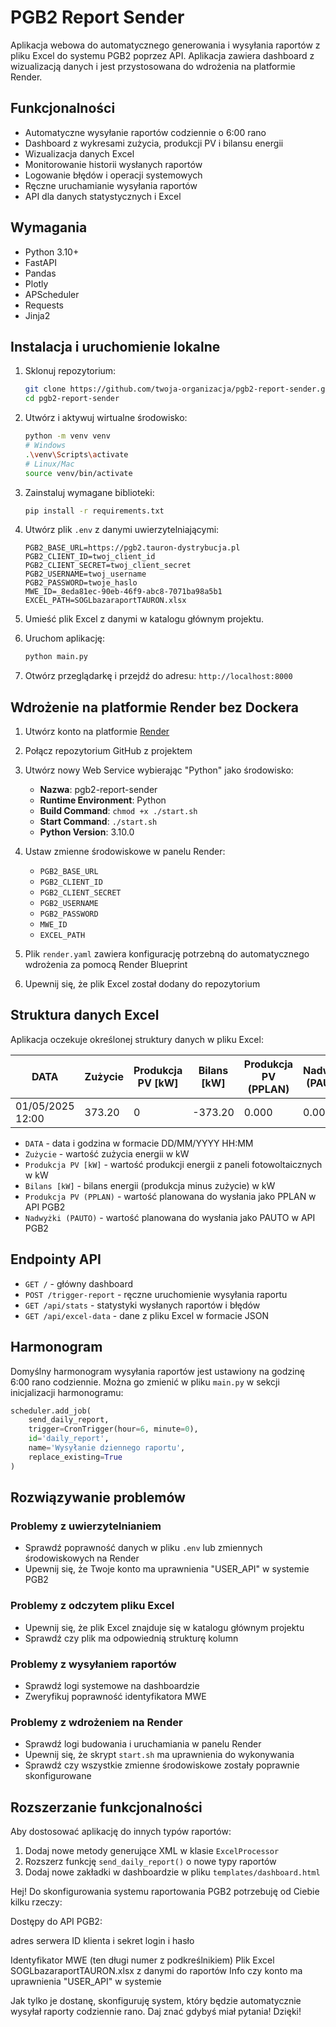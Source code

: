 # PGB2 Report Sender

Aplikacja webowa do automatycznego generowania i wysyłania raportów z pliku Excel do systemu PGB2 poprzez API. Aplikacja zawiera dashboard z wizualizacją danych i jest przystosowana do wdrożenia na platformie Render.

## Funkcjonalności

- Automatyczne wysyłanie raportów codziennie o 6:00 rano
- Dashboard z wykresami zużycia, produkcji PV i bilansu energii
- Wizualizacja danych Excel
- Monitorowanie historii wysłanych raportów
- Logowanie błędów i operacji systemowych
- Ręczne uruchamianie wysyłania raportów
- API dla danych statystycznych i Excel

## Wymagania

- Python 3.10+
- FastAPI
- Pandas
- Plotly
- APScheduler
- Requests
- Jinja2

## Instalacja i uruchomienie lokalne

1. Sklonuj repozytorium:
   ```bash
   git clone https://github.com/twoja-organizacja/pgb2-report-sender.git
   cd pgb2-report-sender
   ```

2. Utwórz i aktywuj wirtualne środowisko:
   ```bash
   python -m venv venv
   # Windows
   .\venv\Scripts\activate
   # Linux/Mac
   source venv/bin/activate
   ```

3. Zainstaluj wymagane biblioteki:
   ```bash
   pip install -r requirements.txt
   ```

4. Utwórz plik `.env` z danymi uwierzytelniającymi:
   ```
   PGB2_BASE_URL=https://pgb2.tauron-dystrybucja.pl
   PGB2_CLIENT_ID=twoj_client_id
   PGB2_CLIENT_SECRET=twoj_client_secret
   PGB2_USERNAME=twoj_username
   PGB2_PASSWORD=twoje_haslo
   MWE_ID=_8eda81ec-90eb-46f9-abc8-7071ba98a5b1
   EXCEL_PATH=SOGLbazaraportTAURON.xlsx
   ```

5. Umieść plik Excel z danymi w katalogu głównym projektu.

6. Uruchom aplikację:
   ```bash
   python main.py
   ```

7. Otwórz przeglądarkę i przejdź do adresu: `http://localhost:8000`

## Wdrożenie na platformie Render bez Dockera

1. Utwórz konto na platformie [Render](https://render.com/)

2. Połącz repozytorium GitHub z projektem

3. Utwórz nowy Web Service wybierając "Python" jako środowisko:
   - **Nazwa**: pgb2-report-sender
   - **Runtime Environment**: Python
   - **Build Command**: `chmod +x ./start.sh`
   - **Start Command**: `./start.sh`
   - **Python Version**: 3.10.0

4. Ustaw zmienne środowiskowe w panelu Render:
   - `PGB2_BASE_URL`
   - `PGB2_CLIENT_ID`
   - `PGB2_CLIENT_SECRET`
   - `PGB2_USERNAME`
   - `PGB2_PASSWORD`
   - `MWE_ID`
   - `EXCEL_PATH`

5. Plik `render.yaml` zawiera konfigurację potrzebną do automatycznego wdrożenia za pomocą Render Blueprint

6. Upewnij się, że plik Excel został dodany do repozytorium

## Struktura danych Excel

Aplikacja oczekuje określonej struktury danych w pliku Excel:

| DATA | Zużycie | Produkcja PV [kW] | Bilans [kW] | Produkcja PV (PPLAN) | Nadwyżki (PAUTO) |
|------|---------|------------------|------------|---------------------|-----------------|
| 01/05/2025 12:00 | 373.20 | 0 | -373.20 | 0.000 | 0.000 |

- `DATA` - data i godzina w formacie DD/MM/YYYY HH:MM
- `Zużycie` - wartość zużycia energii w kW
- `Produkcja PV [kW]` - wartość produkcji energii z paneli fotowoltaicznych w kW
- `Bilans [kW]` - bilans energii (produkcja minus zużycie) w kW
- `Produkcja PV (PPLAN)` - wartość planowana do wysłania jako PPLAN w API PGB2
- `Nadwyżki (PAUTO)` - wartość planowana do wysłania jako PAUTO w API PGB2

## Endpointy API

- `GET /` - główny dashboard
- `POST /trigger-report` - ręczne uruchomienie wysyłania raportu
- `GET /api/stats` - statystyki wysłanych raportów i błędów
- `GET /api/excel-data` - dane z pliku Excel w formacie JSON

## Harmonogram

Domyślny harmonogram wysyłania raportów jest ustawiony na godzinę 6:00 rano codziennie. Można go zmienić w pliku `main.py` w sekcji inicjalizacji harmonogramu:

```python
scheduler.add_job(
    send_daily_report,
    trigger=CronTrigger(hour=6, minute=0),
    id='daily_report',
    name='Wysyłanie dziennego raportu',
    replace_existing=True
)
```

## Rozwiązywanie problemów

### Problemy z uwierzytelnianiem
- Sprawdź poprawność danych w pliku `.env` lub zmiennych środowiskowych na Render
- Upewnij się, że Twoje konto ma uprawnienia "USER_API" w systemie PGB2

### Problemy z odczytem pliku Excel
- Upewnij się, że plik Excel znajduje się w katalogu głównym projektu
- Sprawdź czy plik ma odpowiednią strukturę kolumn

### Problemy z wysyłaniem raportów
- Sprawdź logi systemowe na dashboardzie
- Zweryfikuj poprawność identyfikatora MWE

### Problemy z wdrożeniem na Render
- Sprawdź logi budowania i uruchamiania w panelu Render
- Upewnij się, że skrypt `start.sh` ma uprawnienia do wykonywania
- Sprawdź czy wszystkie zmienne środowiskowe zostały poprawnie skonfigurowane

## Rozszerzanie funkcjonalności

Aby dostosować aplikację do innych typów raportów:

1. Dodaj nowe metody generujące XML w klasie `ExcelProcessor`
2. Rozszerz funkcję `send_daily_report()` o nowe typy raportów
3. Dodaj nowe zakładki w dashboardzie w pliku `templates/dashboard.html`

Hej!
Do skonfigurowania systemu raportowania PGB2 potrzebuję od Ciebie kilku rzeczy:

Dostępy do API PGB2:

adres serwera
ID klienta i sekret
login i hasło


Identyfikator MWE (ten długi numer z podkreślnikiem)
Plik Excel SOGLbazaraportTAURON.xlsx z danymi do raportów
Info czy konto ma uprawnienia "USER_API" w systemie

Jak tylko je dostanę, skonfiguruję system, który będzie automatycznie wysyłał raporty codziennie rano. Daj znać gdybyś miał pytania!
Dzięki!